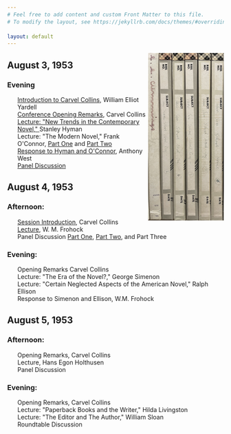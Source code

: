 ```yaml
---
# Feel free to add content and custom Front Matter to this file.
# To modify the layout, see https://jekyllrb.com/docs/themes/#overriding-theme-defaults

layout: default
---
```

<p align="center"><img align="right" width="35%" height="35%" src="fullsizeoutput_1950e.jpeg"/></p>

## August 3, 1953
### Evening
<ul style="list-style-type:none;">
<li style="list-style-type:none;"><a href="https://tanyaclement.github.io/Harvard-1953/hyman-new-trends-in-the-contemporary-novel-">Introduction to Carvel Collins</a>, William Elliot Yardell</li> 
<li style="list-style-type:none;"><a href="https://tanyaclement.github.io/Harvard-1953/hyman-new-trends-in-the-contemporary-novel-">Conference Opening Remarks</a>, Carvel Collins</li>
<li style="list-style-type:none;"><a href="https://tanyaclement.github.io/Harvard-1953/hyman-new-trends-in-the-contemporary-novel-">Lecture: "New Trends in the Contemporary Novel," </a>Stanley Hyman</li> 
<li style="list-style-type:none;">Lecture: "The Modern Novel," Frank O'Connor, <a href="https://tanyaclement.github.io/Harvard-1953/hyman-new-trends-in-the-contemporary-novel-">Part One</a> and <a href="https://tanyaclement.github.io/Harvard-1953/o-connor-lecture-response-to-hyman-and-o-connor-panel-discussion">Part Two</a></li>
<li style="list-style-type:none;"><a href="https://tanyaclement.github.io/Harvard-1953/o-connor-lecture-response-to-hyman-and-o-connor-panel-discussion">Response to Hyman and O'Connor</a>, Anthony West</li>
<li style="list-style-type:none;"><a href="https://tanyaclement.github.io/Harvard-1953/o-connor-lecture-response-to-hyman-and-o-connor-panel-discussion">Panel Discussion</a></li> </ul>

## August 4, 1953
### Afternoon:
<ul style="list-style-type: none;"><li style="list-style-type: none;"><a href="https://tanyaclement.github.io/Harvard-1953/session-introduction-frohock-lecture-august-4">Session Introduction</a>, Carvel Collins</li>
<li style="list-style-type: none;"><a href="https://tanyaclement.github.io/Harvard-1953/session-introduction-frohock-lecture-august-4">Lecture</a>, W. M. Frohock</li>
<li style="list-style-type: none;">Panel Discussion <a href="https://tanyaclement.github.io/Harvard-1953/session-discussion-august-4-part-one">Part One</a>, <a href="https://tanyaclement.github.io/Harvard-1953/session-discussion-august-4-part-two">Part Two</a>, and Part Three </li></ul>

### Evening:
<ul style="list-style-type: none;">
<li>Opening Remarks	Carvel Collins</li>
<li>Lecture: "The Era of the Novel?," George Simenon</li>
<li>Lecture: "Certain Neglected Aspects of the American Novel," Ralph Ellison</li> 
<li>Response to Simenon and Ellison, W.M. Frohock</li> </ul>
 
## August 5, 1953
### Afternoon: 
<ul style="list-style-type: none;">
<li>Opening Remarks, Carvel Collins</li>
<li>Lecture, Hans Egon Holthusen</li>
<li>Panel Discussion</li> </ul>

### Evening: 
<ul style="list-style-type: none;">
<li>Opening Remarks, Carvel Collins	</li>
<li>Lecture: "Paperback Books and the Writer," Hilda Livingston</li>
<li>Lecture: "The Editor and The Author," William Sloan</li>
<li>Roundtable Discussion</li> </ul>
